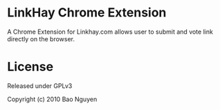 # LinkHay Chrome Extension

A Chrome Extension for Linkhay.com allows user to submit and vote link directly on the browser.

# License

Released under GPLv3

Copyright (c) 2010 Bao Nguyen